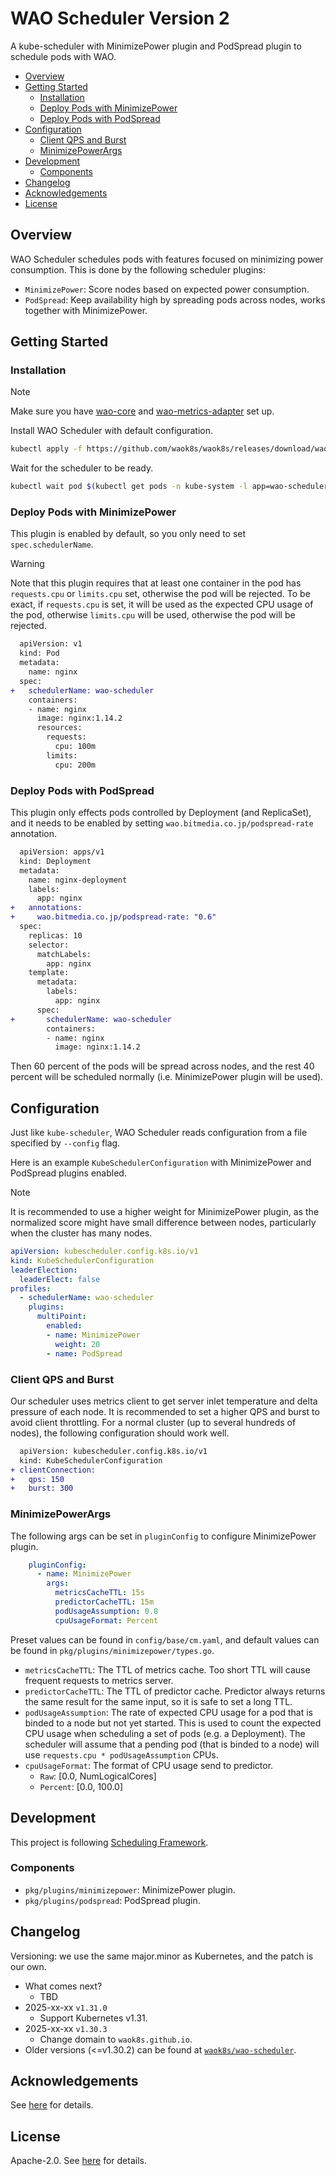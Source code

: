 # WAO Scheduler Version 2

A kube-scheduler with MinimizePower plugin and PodSpread plugin to schedule pods with WAO.

<!-- START doctoc generated TOC please keep comment here to allow auto update -->
<!-- DON'T EDIT THIS SECTION, INSTEAD RE-RUN doctoc TO UPDATE -->

- [Overview](#overview)
- [Getting Started](#getting-started)
  - [Installation](#installation)
  - [Deploy Pods with MinimizePower](#deploy-pods-with-minimizepower)
  - [Deploy Pods with PodSpread](#deploy-pods-with-podspread)
- [Configuration](#configuration)
  - [Client QPS and Burst](#client-qps-and-burst)
  - [MinimizePowerArgs](#minimizepowerargs)
- [Development](#development)
  - [Components](#components)
- [Changelog](#changelog)
- [Acknowledgements](#acknowledgements)
- [License](#license)

<!-- END doctoc generated TOC please keep comment here to allow auto update -->

## Overview

WAO Scheduler schedules pods with features focused on minimizing power consumption. This is done by the following scheduler plugins:

- `MinimizePower`: Score nodes based on expected power consumption.
- `PodSpread`: Keep availability high by spreading pods across nodes, works together with MinimizePower.

## Getting Started

### Installation

> [!NOTE]
> Make sure you have [wao-core](https://github.com/waok8s/waok8s/wao-core) and [wao-metrics-adapter](https://github.com/waok8s/waok8s/wao-metrics-adapter) set up.

Install WAO Scheduler with default configuration.

```sh
kubectl apply -f https://github.com/waok8s/waok8s/releases/download/wao-scheduler/v1.30.3/wao-scheduler.yaml
```

Wait for the scheduler to be ready.

```sh
kubectl wait pod $(kubectl get pods -n kube-system -l app=wao-scheduler -o jsonpath="{.items[0].metadata.name}") -n kube-system --for condition=Ready
```

### Deploy Pods with MinimizePower

This plugin is enabled by default, so you only need to set `spec.schedulerName`.

> [!WARNING]
> Note that this plugin requires that at least one container in the pod has `requests.cpu` or `limits.cpu` set, otherwise the pod will be rejected. To be exact, if `requests.cpu` is set, it will be used as the expected CPU usage of the pod, otherwise `limits.cpu` will be used, otherwise the pod will be rejected.

```diff
  apiVersion: v1
  kind: Pod
  metadata:
    name: nginx
  spec:
+   schedulerName: wao-scheduler
    containers:
    - name: nginx
      image: nginx:1.14.2
      resources:
        requests:
          cpu: 100m
        limits:
          cpu: 200m
```

### Deploy Pods with PodSpread

This plugin only effects pods controlled by Deployment (and ReplicaSet), and it needs to be enabled by setting `wao.bitmedia.co.jp/podspread-rate` annotation.

```diff
  apiVersion: apps/v1
  kind: Deployment
  metadata:
    name: nginx-deployment
    labels:
      app: nginx
+   annotations:
+     wao.bitmedia.co.jp/podspread-rate: "0.6"
  spec:
    replicas: 10
    selector:
      matchLabels:
        app: nginx
    template:
      metadata:
        labels:
          app: nginx
      spec:
+       schedulerName: wao-scheduler
        containers:
        - name: nginx
          image: nginx:1.14.2
```

Then 60 percent of the pods will be spread across nodes, and the rest 40 percent will be scheduled normally (i.e. MinimizePower plugin will be used).

## Configuration

Just like `kube-scheduler`, WAO Scheduler reads configuration from a file specified by `--config` flag.

Here is an example `KubeSchedulerConfiguration` with MinimizePower and PodSpread plugins enabled.

> [!NOTE]
> It is recommended to use a higher weight for MinimizePower plugin,
> as the normalized score might have small difference between nodes, particularly when the cluster has many nodes.

```yaml
apiVersion: kubescheduler.config.k8s.io/v1
kind: KubeSchedulerConfiguration
leaderElection:
  leaderElect: false
profiles:
  - schedulerName: wao-scheduler
    plugins:
      multiPoint:
        enabled:
        - name: MinimizePower
          weight: 20
        - name: PodSpread
```

### Client QPS and Burst

Our scheduler uses metrics client to get server inlet temperature and delta pressure of each node.
It is recommended to set a higher QPS and burst to avoid client throttling.
For a normal cluster (up to several hundreds of nodes), the following configuration should work well.

```diff
  apiVersion: kubescheduler.config.k8s.io/v1
  kind: KubeSchedulerConfiguration
+ clientConnection:
+   qps: 150
+   burst: 300
```

### MinimizePowerArgs

The following args can be set in `pluginConfig` to configure MinimizePower plugin.

```yaml
    pluginConfig:
      - name: MinimizePower
        args:
          metricsCacheTTL: 15s
          predictorCacheTTL: 15m
          podUsageAssumption: 0.8
          cpuUsageFormat: Percent
```

Preset values can be found in `config/base/cm.yaml`, and default values can be found in `pkg/plugins/minimizepower/types.go`. 

- `metricsCacheTTL`: The TTL of metrics cache. Too short TTL will cause frequent requests to metrics server.
- `predictorCacheTTL`: The TTL of predictor cache. Predictor always returns the same result for the same input, so it is safe to set a long TTL.
- `podUsageAssumption`: The rate of expected CPU usage for a pod that is binded to a node but not yet started. This is used to count the expected CPU usage when scheduling a set of pods (e.g. a Deployment). The scheduler will assume that a pending pod (that is binded to a node) will use `requests.cpu * podUsageAssumption` CPUs. 
- `cpuUsageFormat`: The format of CPU usage send to predictor.
  - `Raw`: [0.0, NumLogicalCores]
  - `Percent`: [0.0, 100.0]

## Development

This project is following [Scheduling Framework](https://kubernetes.io/docs/concepts/scheduling-eviction/scheduling-framework/).

### Components

- `pkg/plugins/minimizepower`: MinimizePower plugin.
- `pkg/plugins/podspread`: PodSpread plugin.

## Changelog

Versioning: we use the same major.minor as Kubernetes, and the patch is our own.

- What comes next?
  - TBD
- 2025-xx-xx `v1.31.0`
  - Support Kubernetes v1.31.
- 2025-xx-xx `v1.30.3`
  - Change domain to `waok8s.github.io`.
- Older versions (<=v1.30.2) can be found at [`waok8s/wao-scheduler`](https://github.com/waok8s/wao-scheduler).

## Acknowledgements

See [here](https://github.com/waok8s/waok8s?tab=readme-ov-file#acknowledgements) for details.

## License

Apache-2.0. See [here](https://github.com/waok8s/waok8s?tab=readme-ov-file#license) for details.
